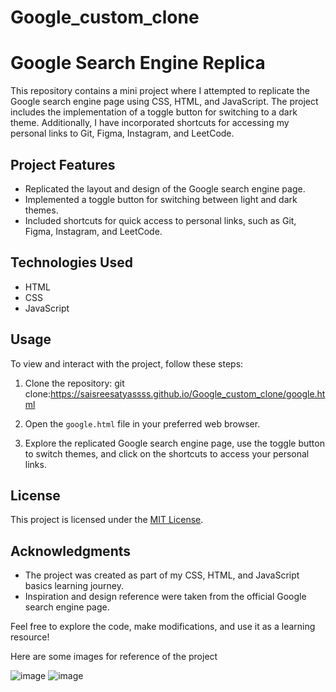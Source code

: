 ﻿# Google_custom_clone
 # Google Search Engine Replica

This repository contains a mini project where I attempted to replicate the Google search engine page using CSS, HTML, and JavaScript. The project includes the implementation of a toggle button for switching to a dark theme. Additionally, I have incorporated shortcuts for accessing my personal links to Git, Figma, Instagram, and LeetCode.

## Project Features

- Replicated the layout and design of the Google search engine page.
- Implemented a toggle button for switching between light and dark themes.
- Included shortcuts for quick access to personal links, such as Git, Figma, Instagram, and LeetCode.

## Technologies Used

- HTML
- CSS
- JavaScript

## Usage

To view and interact with the project, follow these steps:

1. Clone the repository:
   git clone:https://saisreesatyassss.github.io/Google_custom_clone/google.html

2. Open the `google.html` file in your preferred web browser.

3. Explore the replicated Google search engine page, use the toggle button to switch themes, and click on the shortcuts to access your personal links.

## License

This project is licensed under the [MIT License](LICENSE).

## Acknowledgments

- The project was created as part of my CSS, HTML, and JavaScript basics learning journey.
- Inspiration and design reference were taken from the official Google search engine page.

Feel free to explore the code, make modifications, and use it as a learning resource!

Here are some images for reference of the project


![image](https://github.com/saisreesatyassss/Google_custom_clone/assets/132558766/c1619aca-80d5-40f3-9bce-695927116034)
![image](https://github.com/saisreesatyassss/Google_custom_clone/assets/132558766/02db3a22-1d28-4643-9fb5-d6082a0a9962)

